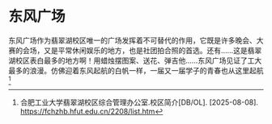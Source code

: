 # 东风广场

东风广场作为翡翠湖校区唯一的广场发挥着不可替代的作用，它既是许多晚会、大赛的会场，又是平常休闲娱乐的地方，也是社团拍合照的首选。还有……这是翡翠湖校区表白最多的地方啊！用蜡烛摆图案、送花、弹吉他……东风广场见证了工大最多的浪漫。仿佛迎着东风起航的白帆一样，一届又一届学子的青春也从这里起航[^1]

[^1]:
    合肥工业大学翡翠湖校区综合管理办公室.校区简介[DB/OL]. \[2025-08-08].  
    <https://fchzhb.hfut.edu.cn/2208/list.htm>
